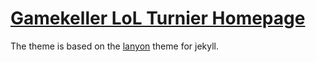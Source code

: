 # [Gamekeller LoL Turnier Homepage](http://lol.gamekeller.net)

The theme is based on the [lanyon](https://github.com/poole/lanyon) theme for jekyll.